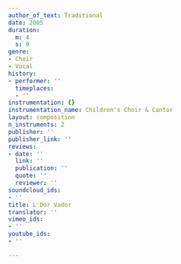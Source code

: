 ```yaml
---
author_of_text: Traditional
date: 2005
duration:
  m: 4
  s: 0
genre:
- Choir
- Vocal
history:
- performer: ''
  timeplaces:
  - ''
instrumentation: {}
instrumentation_name: Children's Choir & Cantor
layout: composition
n_instruments: 2
publisher: ''
publisher_link: ''
reviews:
- date: ''
  link: ''
  publication: ''
  quote: ''
  reviewer: ''
soundcloud_ids:
- ''
title: L'Dor Vador
translator: ''
vimeo_ids:
- ''
youtube_ids:
- ''

---
```

